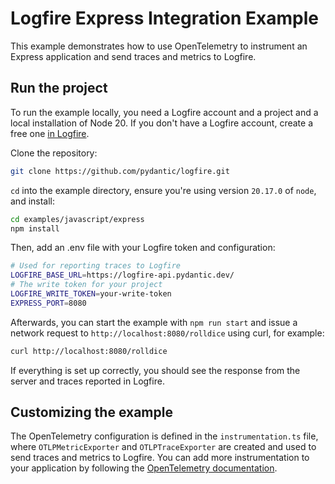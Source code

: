 # Logfire Express Integration Example

This example demonstrates how to use OpenTelemetry to instrument an Express application and send traces and metrics to Logfire.

## Run the project

To run the example locally, you need a Logfire account and a project and a local installation of Node 20. If you don't have a Logfire account, create a free one [in Logfire](https://logfire.pydantic.dev/).

Clone the repository:

```bash
git clone https://github.com/pydantic/logfire.git
```

`cd` into the example directory, ensure you're using version `20.17.0` of `node`, and install:

```bash
cd examples/javascript/express
npm install
```

Then, add an .env file with your Logfire token and configuration:

```bash
# Used for reporting traces to Logfire
LOGFIRE_BASE_URL=https://logfire-api.pydantic.dev/
# The write token for your project
LOGFIRE_WRITE_TOKEN=your-write-token
EXPRESS_PORT=8080
```

Afterwards, you can start the example with `npm run start` and issue a network request to `http://localhost:8080/rolldice` using curl, for example:

```bash
curl http://localhost:8080/rolldice
```

If everything is set up correctly, you should see the response from the server and traces reported in Logfire.

## Customizing the example

The OpenTelemetry configuration is defined in the `instrumentation.ts` file, where `OTLPMetricExporter` and `OTLPTraceExporter` are created and used to send traces and metrics to Logfire. You can add more instrumentation to your application by following the [OpenTelemetry documentation](https://opentelemetry.io/docs/languages/js/).
